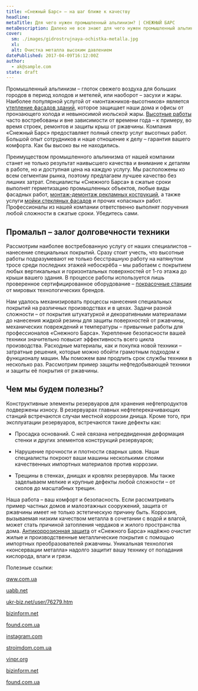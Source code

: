 ```yaml
---
title: «Снежный Барс» – на шаг ближе к качеству
headline: 
metaTitle: Для чего нужен промышленный альпинизм? | СНЕЖНЫЙ БАРС
metaDescription: Далеко не все знают для чего нужен промышленный альпинизм, вы удивитесь узнав насколько востребованными являются услуги промальпа
cover:
  sm: ./images/gidrostrujnaya-ochistka-metalla.jpg
  xl: 
  alt: Очистка металла высоким давлением
datePublished: 2017-04-09T16:12:00Z
author:
  - ak@sample.com
state: draft
---
```

Промышленный альпинизм – глоток свежего воздуха для больших городов в период холодов и метелей, или наоборот – засухи и жары. Наиболее популярной услугой от «монтажников-высотников» является [утепление фасадов зданий](/ru/services/uteplenie-sten-i-fasadov/), которое защищает наши дома и офисы от пронзающего холода и невыносимой июльской жары. [Высотные работы](/ru/) часто востребованы и вне зависимости от времени года – к примеру, во время строек, ремонтов и защиты крыш от ржавчины. Компания «Снежный Барс» предоставляет полный спектр услуг высотных работ. Большой опыт сотрудников и наше отношение к делу – гарантия вашего комфорта. Как бы высоко вы не находились.

Преимуществом промышленного альпинизма от нашей компании станет не только результат наивысшего качества и внимание к деталям в работе, но и доступная цена на каждую услугу. Мы расположены ко всем сегментам рынка, поэтому предлагаем лучшее качество без лишних затрат. Специалисты «Снежного Барса» в сжатые сроки выполнят герметизацию промышленных объектов, любые виды фасадных работ, [монтаж-демонтаж рекламных кострукций](/ru/services/montazh-i-demontazh-reklamnyx-konstrukcij-shhitov-i-bannerov/), а также услуги [мойки стекляных фасадов](/ru/services/moika-okon/) и прочих «опасных» работ. Профессионалы из нашей компании ответственно выполнят поручения любой сложности в сжатые сроки. Убедитесь сами.

## Промальп – залог долговечности техники

Рассмотрим наиболее востребованную услугу от наших специалистов – нанесение специальных покрытий. Сразу стоит учесть, что высотные работы подразумевают не только бесстрашную работу на натянутом тросе среди последних этажей небоскрёба – мы работаем с покрытием любых вертикальных и горизонтальных поверхностей от 1-го этажа до крыши вашего здания. В процессе работы используется лишь проверенное сертифицированное оборудование – [покрасочные станции](/ru/blog/arenda-i-prodazha-oborudovaniya/) от мировых технологических брендов.

Нам удалось механизировать процессы нанесения специальных покрытий на различных производствах и в цехах. Задачи разной сложности – от покрытия штукатуркой и декоративными материалами до нанесения жидкой резины для защиты поверхностей от ржавчины, механических повреждений и температуры – привычные работы для профессионалов «Снежного Барса». Укрепление безопасности вашей техники значительно повысит эффективность всего цикла производства. Расходные материалы, как и покупка новой техники – затратные решения, которые можно обойти грамотным подходом к функционалу машин. Мы поможем вам продлить срок службы техники в несколько раз. Рассмотрим пример защиты нефтедобывающей техники и защиты её покрытия от ржавчины.

## Чем мы будем полезны?

Конструктивные элементы резервуаров для хранения нефтепродуктов подвержены износу. В резервуарах главных нефтеперекачивающих станций встречаются случаи местной коррозии днища. Кроме того, при эксплуатации резервуаров, встречаются такие дефекты как:

- Просадка оснований. С ней связана непредвиденная деформация стенки и других элементов конструкций резервуаров;

- Нарушение прочности и плотности сварных швов. Наши специалисты покроют ваши машины несколькими слоями качественных импортных материалов против коррозии.

- Трещины в стенках, днищах и кровлях резервуаров. Мы также заделываем мелкие и крупные дефекты любой сложности – от сколов до масштабных трещин.

Наша работа – ваш комфорт и безопасность. Если рассматривать пример частных домов и малоэтажных сооружений, защита от ржавчины имеет не только эстетическую причину быть. Коррозия, вызываемая низким качеством металла в сочетании с водой и влагой, может стать причиной затопления чердаков и жилого пространства дома. [Антикоррозионная защита](/ru/services/nanesenie-specialnyx-pokrytij/) от «Снежного Барса» надёжно очистит жилые и производственные металлические покрытия с помощью импортных преобразователей ржавчины. Уникальная технология «консервации металла» надолго защитит вашу технику от попадания кислорода, влаги и грязи.

Полезные ссылки:



<a href="http://qww.com.ua/298187/s-bars.com.ua/" target="_blank" rel="noopener">qww.com.ua</a>

<a href="http://uabb.net/27438/s-bars.com.ua/" target="_blank" rel="noopener">uabb.net</a>

<a href="http://ukr-biz.net/user/76279.htm" target="_blank" rel="noopener">ukr-biz.net/user/76279.htm</a>

<a href="http://bizinform.net/rus/result.php?ukey=14129&cod=14129/" 
target="_blank" rel="noopener">bizinform.net</a>

<a href="http://found.com.ua/work_teams/frontward_high_works/companies/%D0%A1%D0%BD%D0%B5%D0%B6%D0%BD%D1%8B%D0%B9%20%D0%91%D0%B0%D1%80%D1%81" 
target="_blank" rel="noopener">found.com.ua</a>

<a href="http://instagram.com/promalp.s.bars/" 
target="_blank" rel="noopener">instagram.com</a>

<a href="http://s-bars.stroimdom.com.ua/" 
target="_blank" rel="noopener">stroimdom.com.ua</a>

<a href="http://vinpr.org/main/3566-pokraska-metallokonstrukciy-vinnica.html" 
target="_blank" rel="noopener">vinpr.org</a>

<a href="http://bizinform.net/rus/result.php?ukey=14129&cod=14129/" 
target="_blank" rel="noopener">bizinform.net</a>

<a href="http://found.com.ua/work_teams/frontward_high_works/companies/%D0%A1%D0%BD%D0%B5%D0%B6%D0%BD%D1%8B%D0%B9%20%D0%91%D0%B0%D1%80%D1%81/" 
target="_blank" rel="noopener">found.com.ua</a>




